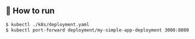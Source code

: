 ## 🚀 How to run

```bash
$ kubectl ./k8s/deployment.yaml
$ kubectl port-forward deployment/my-simple-app-deployment 3000:8080
```